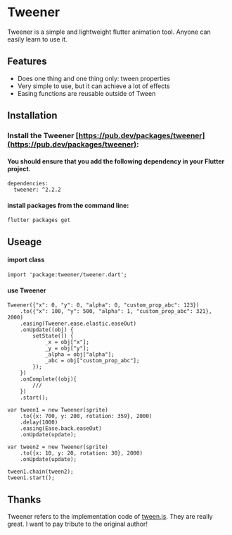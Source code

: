 # Tweener

Tweener is a simple and lightweight flutter animation tool. Anyone can easily learn to use it.

## Features

* Does one thing and one thing only: tween properties
* Very simple to use, but it can achieve a lot of effects
* Easing functions are reusable outside of Tween

## Installation

### Install the Tweener [https://pub.dev/packages/tweener](https://pub.dev/packages/tweener):

#### You should ensure that you add the following dependency in your Flutter project.
```
dependencies:
  tweener: ^2.2.2
```

#### install packages from the command line:
```
flutter packages get
```

## Useage

#### import class
```
import 'package:tweener/tweener.dart';
```

#### use Tweener
```
Tweener({"x": 0, "y": 0, "alpha": 0, "custom_prop_abc": 123})
    .to({"x": 100, "y": 500, "alpha": 1, "custom_prop_abc": 321}, 2000)
    .easing(Tweener.ease.elastic.easeOut)
    .onUpdate((obj) {
        setState(() {
            _x = obj["x"];
            _y = obj["y"];
            _alpha = obj["alpha"];
            _abc = obj["custom_prop_abc"];
        });
    })
    .onComplete((obj){
        /// 
    })
    .start();
```

```
var tween1 = new Tweener(sprite)
	.to({x: 700, y: 200, rotation: 359}, 2000)
	.delay(1000)
	.easing(Ease.back.easeOut)
	.onUpdate(update);

var tween2 = new Tweener(sprite)
	.to({x: 10, y: 20, rotation: 30}, 2000)
	.onUpdate(update);

tween1.chain(tween2);
tween1.start();
```

## Thanks

Tweener refers to the implementation code of [tween.js](https://github.com/tweenjs/tween.js). They are really great. I want to pay tribute to the original author!

